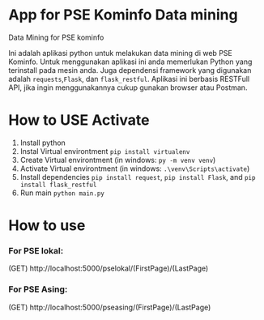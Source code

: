 # App for PSE Kominfo Data mining
Data Mining for PSE kominfo

Ini adalah aplikasi python untuk melakukan data mining di web PSE Kominfo.
Untuk menggunakan aplikasi ini anda memerlukan Python yang terinstall pada mesin anda.
Juga dependensi framework yang digunakan adalah `requests`,`Flask`, dan `flask_restful`.
Aplikasi ini berbasis RESTFull API, jika ingin menggunakannya cukup gunakan browser atau Postman.

# How to USE Activate
1. Install python
2. Instal Virtual environtment `pip install virtualenv`
3. Create Virtual environtment (in windows: `py -m venv venv`)
4. Activate Virtual environtment (in windows: `.\venv\Scripts\activate`)
4. Install dependencies `pip install request`, `pip install Flask`, and `pip install flask_restful`
5. Run main `python main.py`

# How to use
### For PSE lokal:
(GET) http://localhost:5000/pselokal/(FirstPage)/(LastPage)
### For PSE Asing:
(GET) http://localhost:5000/pseasing/(FirstPage)/(LastPage)
